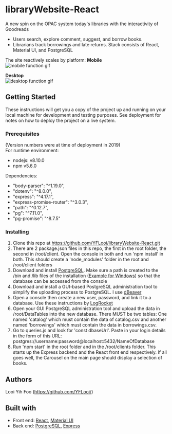 # libraryWebsite-React
A new spin on the OPAC system today's libraries with the interactivity of Goodreads
* Users search, explore comment, suggest, and borrow books. 
* Librarians track borrowings and late returns. Stack consists of React, Material UI, and PostgreSQL

The site reactively scales by platform:
**Mobile**<br/>
![mobile function gif](libraryWebsiteMobile.gif)<br/>

**Desktop**<br/>
![desktop function gif](libraryWebsite.gif)<br/>

## Getting Started
These instructions will get you a copy of the project up and running on your local machine for development and testing purposes. See deployment for notes on how to deploy the project on a live system.

### Prerequisites
(Version numbers were at time of deployment in 2019) <br/>
For runtime environment: <br/>  
*  nodejs: v8.10.0
*  npm v5.6.0

Dependencies:  
* "body-parser": "^1.19.0",
* "dotenv": "^8.0.0",
* "express": "^4.17.1",
* "express-promise-router": "^3.0.3",
* "path": "^0.12.7",
* "pg": "^7.11.0",
* "pg-promise": "^8.7.5"

### Installing
1. Clone this repo at https://github.com/YFLooi/libraryWebsite-React.git
2. There are 2 package.json files in this repo, the first in the root folder, the second in /root/client. Open the console in both and run 'npm install' in both. This should create a 'node_modules' folder in the root and /root/client folders
2. Download and install [PostgreSQL](https://www.postgresql.org/download/). Make sure a path is created to the /bin and /lib files of the installation ([Example for Windows](https://stackoverflow.com/questions/11460823/setting-windows-path-for-postgres-tools)) so that the database can be accessed from the console
3. Download and install a GUI-based PostgreSQL administration tool to simplify the uploading process to PostgreSQL. I use [dBeaver](https://dbeaver.io)
4. Open a console then create a new user, password, and link it to a database. Use these instructions by [LogRocket](https://blog.logrocket.com/setting-up-a-restful-api-with-node-js-and-postgresql-d96d6fc892d8/)
5. Open your GUI PostgreSQL administration tool and upload the data in /root/DataTables into the new database. There MUST be two tables: One named 'catalog' which must contain the data of catalog.csv and another named 'borrowings' which must contain the data in borrowings.csv. 
6. Go to queries.js and look for 'const dbaseUrl'. Paste in your login details in the form of this URL: postgres://username:password@localhost:5432/NameOfDatabase
7. Run 'npm start' in the root folder and in the /root/clients folder. This starts up the Express backend and the React front end respectively. If all goes well, the Carousel on the main page should display a selection of books.

## Authors
Looi Yih Foo (https://github.com/YFLooi/)

## Built with
* Front end: [React](https://reactjs.org/), [Material UI](https://material-ui.com/)
* Back end: [PostgreSQL](https://www.postgresql.org/), [Express](https://expressjs.com/)
